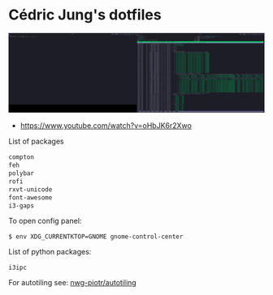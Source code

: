 # Cédric Jung's dotfiles

![Demo](demo.png)

* https://www.youtube.com/watch?v=oHbJK6r2Xwo

List of packages
```
compton
feh
polybar
rofi
rxvt-unicode
font-awesome
i3-gaps
```
To open config panel:
```
$ env XDG_CURRENTKTOP=GNOME gnome-control-center
```

List of python packages:
```
i3ipc
```

For autotiling see: [nwg-piotr/autotiling](https://github.com/nwg-piotr/autotiling)

